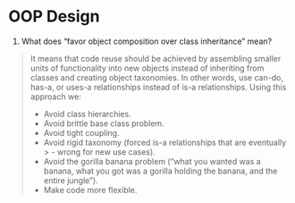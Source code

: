 # OOP Design

1. What does “favor object composition over class inheritance” mean?

> It means that code reuse should be achieved by assembling smaller units of functionality into new objects instead of inheriting from classes and creating object taxonomies.
> In other words, use can-do, has-a, or uses-a relationships instead of is-a relationships. Using this approach we:
> - Avoid class hierarchies.
> - Avoid brittle base class problem.
> - Avoid tight coupling.
> - Avoid rigid taxonomy (forced is-a relationships that are eventually > - wrong for new use cases).
> - Avoid the gorilla banana problem (“what you wanted was a banana, what you got was a gorilla holding the banana, and the entire jungle”).
> - Make code more flexible.